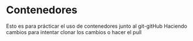 # Contenedores
Esto es para prácticar el uso de contenedores junto al git-gitHub
Haciendo cambios para intentar clonar los cambios o hacer el pull

